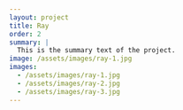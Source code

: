 ```yaml
---
layout: project
title: Ray
order: 2
summary: |
  This is the summary text of the project.
image: /assets/images/ray-1.jpg
images:
  - /assets/images/ray-1.jpg
  - /assets/images/ray-2.jpg
  - /assets/images/ray-3.jpg  
---
```

